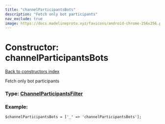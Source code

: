 ```yaml
---
title: "channelParticipantsBots"
description: "Fetch only bot participants"
nav_exclude: true
image: https://docs.madelineproto.xyz/favicons/android-chrome-256x256.png
---
```

# Constructor: channelParticipantsBots  
[Back to constructors index](/API_docs/constructors/index.html)



Fetch only bot participants




### Type: [ChannelParticipantsFilter](/API_docs/types/ChannelParticipantsFilter.html)


### Example:

```
$channelParticipantsBots = ['_' => 'channelParticipantsBots'];
```  

